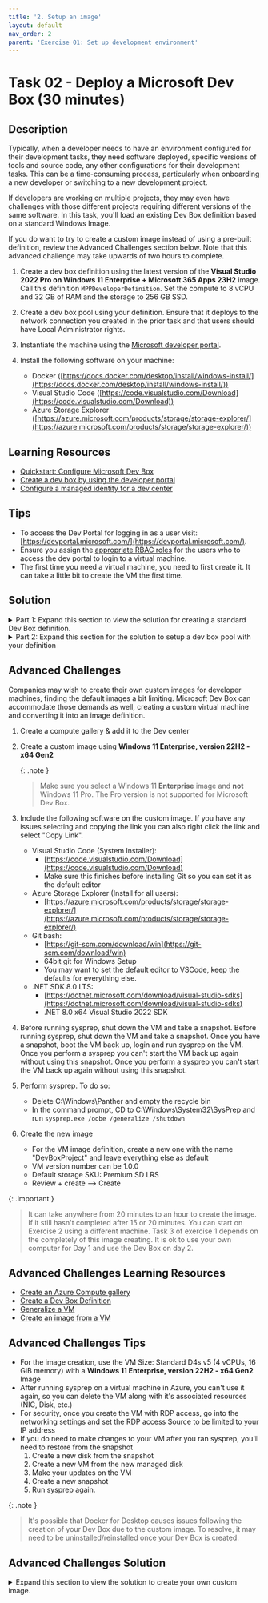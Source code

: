 ```yaml
---
title: '2. Setup an image'
layout: default
nav_order: 2
parent: 'Exercise 01: Set up development environment'
---
```


# Task 02 - Deploy a Microsoft Dev Box (30 minutes)

## Description

Typically, when a developer needs to have an environment configured for their development tasks, they need software deployed, specific versions of tools and source code, any other configurations for their development tasks. This can be a time-consuming process, particularly when onboarding a new developer or switching to a new development project.

If developers are working on multiple projects, they may even have challenges with those different projects requiring different versions of the same software. In this task, you'll load an existing Dev Box definition based on a standard Windows Image.

If you do want to try to create a custom image instead of using a pre-built definition, review the Advanced Challenges section below. Note that this advanced challenge may take upwards of two hours to complete.

1. Create a dev box definition using the latest version of the **Visual Studio 2022 Pro on Windows 11 Enterprise + Microsoft 365 Apps 23H2** image. Call this definition `MPPDeveloperDefinition`. Set the compute to 8 vCPU and 32 GB of RAM and the storage to 256 GB SSD.
2. Create a dev box pool using your definition. Ensure that it deploys to the network connection you created in the prior task and that users should have Local Administrator rights.
3. Instantiate the machine using the [Microsoft developer portal](https://devportal.microsoft.com/).
4. Install the following software on your machine:

     - Docker ([https://docs.docker.com/desktop/install/windows-install/](https://docs.docker.com/desktop/install/windows-install/))
     - Visual Studio Code ([https://code.visualstudio.com/Download](https://code.visualstudio.com/Download))
     - Azure Storage Explorer ([https://azure.microsoft.com/products/storage/storage-explorer/](https://azure.microsoft.com/products/storage/storage-explorer/))

## Learning Resources

- [Quickstart: Configure Microsoft Dev Box](https://learn.microsoft.com/azure/dev-box/quickstart-configure-dev-box-service?wt.mc_id=mdbservice_acomdoc01_webpage_cnl&tabs=AzureADJoin)
- [Create a dev box by using the developer portal](https://learn.microsoft.com/azure/dev-box/quickstart-create-dev-box?wt.mc_id=mdbservice_acomdoc02_webpage_cnl)
- [Configure a managed identity for a dev center](https://learn.microsoft.com/azure/deployment-environments/how-to-configure-managed-identity)

## Tips

- To access the Dev Portal for logging in as a user visit: [https://devportal.microsoft.com/](https://devportal.microsoft.com/).
- Ensure you assign the [appropriate RBAC roles](https://learn.microsoft.com/azure/dev-box/how-to-dev-box-user) for the users who to access the dev portal to login to a virtual machine.
- The first time you need a virtual machine, you need to first create it. It can take a little bit to create the VM the first time.

## Solution

<details markdown="block">
<summary>Part 1: Expand this section to view the solution for creating a standard Dev Box definition.</summary>

1. In the Azure Portal, navigate to the Dev center you created in Task 1, and select **Dev box definitions** from the menu. Then, select **Create dev box definition**.

    ![Create a new dev box definition](../../Media/0102_CreateDevBoxDefinition.png)

2. Create a new dev box definition with the following settings and select Create.
     - Name: "MPPDeveloperDefinition"
     - Image: Visual Studio 2022 Pro on Windows 11 Enterprise + Microsoft 365 Apps 23H2
     - Image version: Latest
     - Compute: 8vCPU, 32 GB RAM
     - Storage: 256 GB SSD

    ![Create a new dev box definition](../../Media/0102_CreateDevBoxDefinition2.png)

</details>

<details markdown="block">
<summary>Part 2: Expand this section for the solution to setup a dev box pool with your definition</summary>

1. Navigate to Manage dev box pools, and create a dev box pool

   ![Create Dev Box Pool](../../Media/CreateDevBoxPool.png)

2. Configure the settings as seen below. Use your Dev Box Definition (standard or custom) you just created as well as the network connection you created in Task 1. You may also want to adjust the auto-stop time for your region and lab length.

   ![Create a dev box pool, part 1](../../Media/0102_CreateDevBoxPool1.png)

   ![Create a dev box pool, part 2](../../Media/0102_CreateDevBoxPool2.png)

3. Finally, for the Project, under Access control, assign yourself and any other users to be a "DevCenter Dev Box Users"

    ![Assign permissions](../../Media/AssignPermissions.png)

4. Log into your dev box and install the software you'll need for the rest of the training. Install the following software.
     - Docker ([https://docs.docker.com/desktop/install/windows-install/](https://docs.docker.com/desktop/install/windows-install/))
     - Visual Studio Code ([https://code.visualstudio.com/Download](https://code.visualstudio.com/Download))
     - Azure Storage Explorer ([https://azure.microsoft.com/products/storage/storage-explorer/](https://azure.microsoft.com/products/storage/storage-explorer/))

</details>

## Advanced Challenges

Companies may wish to create their own custom images for developer machines, finding the default images a bit limiting. Microsoft Dev Box can accommodate those demands as well, creating a custom virtual machine and converting it into an image definition.

1. Create a compute gallery & add it to the Dev center
2. Create a custom image using **Windows 11 Enterprise, version 22H2 - x64 Gen2**

   {: .note }
   > Make sure you select a Windows 11 **Enterprise** image and **not** Windows 11 Pro. The Pro version is not supported for Microsoft Dev Box.

3. Include the following software on the custom image. If you have any issues selecting and copying the link you can also right click the link and select "Copy Link".

   - Visual Studio Code (System Installer):
      - [https://code.visualstudio.com/Download](https://code.visualstudio.com/Download)
      - Make sure this finishes before installing Git so you can set it as the default editor
   - Azure Storage Explorer (Install for all users):
     - [https://azure.microsoft.com/products/storage/storage-explorer/](https://azure.microsoft.com/products/storage/storage-explorer/)
   - Git bash:
     - [https://git-scm.com/download/win](https://git-scm.com/download/win)
     - 64bit git for Windows Setup
     - You may want to set the default editor to VSCode, keep the defaults for everything else.
   - .NET SDK 8.0 LTS:
     - [https://dotnet.microsoft.com/download/visual-studio-sdks](https://dotnet.microsoft.com/download/visual-studio-sdks)
     - .NET 8.0 x64 Visual Studio 2022 SDK

4. Before running sysprep, shut down the VM and take a snapshot. Before running sysprep, shut down the VM and take a snapshot. Once you have a snapshot, boot the VM back up, login and run sysprep on the VM. Once you perform a sysprep you can't start the VM back up again without using this snapshot. Once you perform a sysprep you can't start the VM back up again without using this snapshot.
5. Perform sysprep. To do so:
   - Delete C:\Windows\Panther and empty the recycle bin
   - In the command prompt, CD to C:\Windows\System32\SysPrep and run `sysprep.exe /oobe /generalize /shutdown`
6. Create the new image
   - For the VM image definition, create a new one with the name "DevBoxProject" and leave everything else as default
   - VM version number can be 1.0.0
   - Default storage SKU: Premium SD LRS
   - Review + create --> Create
  
{: .important }
> It can take anywhere from 20 minutes to an hour to create the image. If it still hasn't completed after 15 or 20 minutes. You can start on Exercise 2 using a different machine. Task 3 of exercise 1 depends on the completely of this image creating.  It is ok to use your own computer for Day 1 and use the Dev Box on day 2.

## Advanced Challenges Learning Resources

- [Create an Azure Compute gallery](https://learn.microsoft.com/azure/virtual-machines/create-gallery?tabs=portal%2Cportaldirect%2Ccli2)
- [Create a Dev Box Definition](https://learn.microsoft.com/azure/dev-box/quickstart-configure-dev-box-service?tabs=AzureADJoin#3-create-a-dev-box-definition)
- [Generalize a VM](https://learn.microsoft.com/azure/virtual-machines/generalize)
- [Create an image from a VM](https://learn.microsoft.com/azure/virtual-machines/capture-image-portal)

## Advanced Challenges Tips

- For the image creation, use the VM Size: Standard D4s v5 (4 vCPUs, 16 GiB memory) with a **Windows 11 Enterprise, version 22H2 - x64 Gen2** Image
- After running sysprep on a virtual machine in Azure, you can't use it again, so you can delete the VM along with it's associated resources (NIC, Disk, etc.)
- For security, once you create the VM with RDP access, go into the networking settings and set the RDP access Source to be limited to your IP address
- If you do need to make changes to your VM after you ran sysprep, you'll need to restore from the snapshot
    1. Create a new disk from the snapshot
    2. Create a new VM from the new managed disk
    3. Make your updates on the VM
    4. Create a new snapshot
    5. Run sysprep again.

{: .note }
> It's possible that Docker for Desktop causes issues following the creation of your Dev Box due to the custom image. To resolve, it may need to be uninstalled/reinstalled once your Dev Box is created.

## Advanced Challenges Solution

<details markdown="block">
<summary>Expand this section to view the solution to create your own custom image.</summary>

1. In the Azure Portal create a new Azure Compute Gallery
   ![Azure Compute Gallery](../../Media/AzureComputeGallery.png)
2. Configure the following properties. On the Sharing Tab you can keep the defaults. Create the Gallery.
   ![Compute Gallery Configuration](../../Media/ComputerGalleryBasics.png)
3. Now creating a **Windows 11 Enterprise, version 23H2 - x64 Gen2** VM
   ![Create a Virtual Machine](../../Media/VirtualMachine.png)
4. For the settings
    - Basics:
      - Same Resource Group you've been using
      - Virtual Machine name: DevMPPTeamMessagingImage
      - Availability options: No infrastructure redundancy required
      - Security type: Trusted launch virtual machines
      - Images: Windows 11 Enterprise, version 22H2 - x64 Gen2
        - **Note: Make sure you select enterprise and not pro. Pro is not supported for Dev Box. If you don't see Enterprise as an option, select the link to see all images. The Select option under Microsoft Windows 11 will give you the option to select Windows 11 Enterprise, version 22H2 - x64 Gen2.**
      - Size: Standard_D4s_v5
      - Username: DevBoxAdmin
      - Password: *something you'll remember*
      - Licensing: Confirm
        ![Virtual Machine Basics](../../Media/VMBasics.png)
    - Disks:
      - Do nothing
    - Networking:
      - Make sure it's connected to the network you created in the last task
      - Check "Delete public IP and NIC when a VM is deleted":
      - Uncheck "Enable accelerated network"
        ![Virtual Machine Networking](../../Media/VMNetworking.png)
    - Management, Monitoring, Advanced
      - Do nothing and take the defaults
    - Create the VM
5. Configure the network to only allow RDP access form you IP address
    - Under the VM Network settings click RDP in the Network Security Group. Set Source to "My IP address" and select Save
    ![VM Network RDP](../../Media/VMNetworkRDP.png)
6. RDP Into the box and download/install the following software. When you install the software, if the option is available, make sure to select **Install for all users**:
    - Visual Studio Code (System Installer):
      - [https://code.visualstudio.com/Download](https://code.visualstudio.com/Download)
      - Make sure this finishes before installing Git so you can set it as the default editor
    - Azure Storage Explorer (Install for all users):
      - [https://azure.microsoft.com/products/storage/storage-explorer/](https://azure.microsoft.com/products/storage/storage-explorer/)
    - Git bash:
      - [https://git-scm.com/download/win](https://git-scm.com/download/win)
      - 64bit git for Windows Setup
      - You may want to set the default editor to VSCode, keep the defaults for everything else.
    - .NET SDK 8.0 LTS:
      - [https://dotnet.microsoft.com/download/visual-studio-sdks](https://dotnet.microsoft.com/download/visual-studio-sdks)
      - .NET 8.0 x64 Visual Studio 2022 SDK

    {: .important }
    > Before running sysprep, shut down the VM and take a snapshot. Once you have a snapshot, boot the VM back up, login and run sysprep on the VM. Once you perform a sysprep you can't start the VM back up again without using this snapshot.
7. Perform sysprep. To do so:
   - Delete C:\Windows\Panther and empty the recycle bin
   - In the command prompt, CD to C:\Windows\System32\SysPrep and run `sysprep.exe /oobe /generalize /shutdown`
8. After the Windows machine shuts down due to sysprep, navigate to your virtual machine in Azure.
9. Select Capture
    ![Capture the VM Image](../../Media/CaptureVM.png)
10. Select the Azure computer gallery you created in Task 1
    ![Select VM Image Gallery](../../Media/VMImageGallery.png)
11. Create a new Target VM image definition
    ![New VM Image Definition](../../Media/VMImageDefinition.png)
12. Set the Version number to 1.0.0
13. Set Default storage SKU to Premium SSD LRS
14. The configuration should look like this. Then create the image
    ![VM Image Creation](../../Media/VMImageCreate.png)
    -**Note**: This step can take some time to complete. If this does not complete within approximately 20 minutes, you should continue with the machine you created during this task rather than the custom image.

</details>
